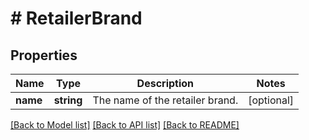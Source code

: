 # # RetailerBrand

## Properties

Name | Type | Description | Notes
------------ | ------------- | ------------- | -------------
**name** | **string** | The name of the retailer brand. | [optional]

[[Back to Model list]](../../README.md#models) [[Back to API list]](../../README.md#endpoints) [[Back to README]](../../README.md)
